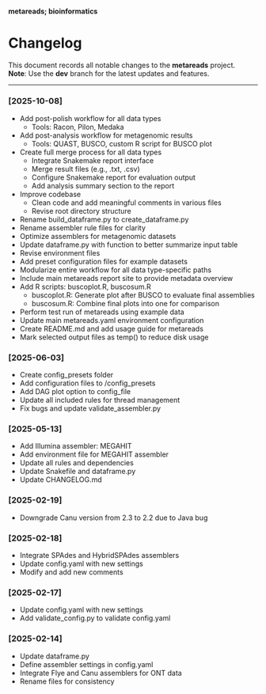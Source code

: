 #### metareads; bioinformatics

# Changelog

This document records all notable changes to the **metareads** project.  
**Note**: Use the **dev** branch for the latest updates and features.

---

### [2025-10-08]
- Add post-polish workflow for all data types  
  - Tools: Racon, Pilon, Medaka
- Add post-analysis workflow for metagenomic results  
  - Tools: QUAST, BUSCO, custom R script for BUSCO plot
- Create full merge process for all data types  
  - Integrate Snakemake report interface  
  - Merge result files (e.g., .txt, .csv)  
  - Configure Snakemake report for evaluation output  
  - Add analysis summary section to the report
- Improve codebase  
  - Clean code and add meaningful comments in various files  
  - Revise root directory structure
- Rename build_dataframe.py to create_dataframe.py
- Rename assembler rule files for clarity
- Optimize assemblers for metagenomic datasets
- Update dataframe.py with function to better summarize input table
- Revise environment files
- Add preset configuration files for example datasets
- Modularize entire workflow for all data type-specific paths
- Include main metareads report site to provide metadata overview
- Add R scripts: buscoplot.R, buscosum.R
  - buscoplot.R: Generate plot after BUSCO to evaluate final assemblies  
  - buscosum.R: Combine final plots into one for comparison
- Perform test run of metareads using example data
- Update main metareads.yaml environment configuration
- Create README.md and add usage guide for metareads
- Mark selected output files as temp() to reduce disk usage

### [2025-06-03]  
- Create config_presets folder  
- Add configuration files to /config_presets
- Add DAG plot option to config_file 
- Update all included rules for thread management  
- Fix bugs and update validate_assembler.py

### [2025-05-13]  
- Add Illumina assembler: MEGAHIT  
- Add environment file for MEGAHIT assembler  
- Update all rules and dependencies  
- Update Snakefile and dataframe.py
- Update CHANGELOG.md

### [2025-02-19]  
- Downgrade Canu version from 2.3 to 2.2 due to Java bug

### [2025-02-18]  
- Integrate SPAdes and HybridSPAdes assemblers  
- Update config.yaml with new settings  
- Modify and add new comments

### [2025-02-17]  
- Update config.yaml with new settings  
- Add validate_config.py to validate config.yaml

### [2025-02-14]  
- Update dataframe.py
- Define assembler settings in config.yaml
- Integrate Flye and Canu assemblers for ONT data  
- Rename files for consistency
